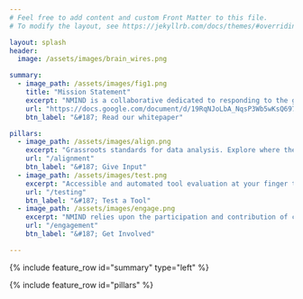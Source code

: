 ```yaml
---
# Feel free to add content and custom Front Matter to this file.
# To modify the layout, see https://jekyllrb.com/docs/themes/#overriding-theme-defaults

layout: splash
header:
  image: /assets/images/brain_wires.png

summary:
  - image_path: /assets/images/fig1.png
    title: "Mission Statement"
    excerpt: "NMIND is a collaborative dedicated to responding to the growing frustration about redundancies in effort and reproducibility in neuroimaging. NMIND seeks to build a community which advances the development of standards in software development, nomenclature, and testing, to ultimately harmonize advancements in neuroscience."
    url: "https://docs.google.com/document/d/19RqNJoLbA_NqsP3Wb5wKsQ697FJ7Z5jH/edit?usp=sharing&ouid=103813228521985061352&rtpof=true&sd=true"
    btn_label: "&#187; Read our whitepaper"

pillars:
  - image_path: /assets/images/align.png
    excerpt: "Grassroots standards for data analysis. Explore where the community is headed and share your perspective!"
    url: "/alignment"
    btn_label: "&#187; Give Input"
  - image_path: /assets/images/test.png
    excerpt: "Accessible and automated tool evaluation at your finger tips. Learn about the standards and how to register your tool!"
    url: "/testing"
    btn_label: "&#187; Test a Tool"
  - image_path: /assets/images/engage.png
    excerpt: "NMIND relies upon the participation and contribution of community members. Find out how you can join in!"
    url: "/engagement"
    btn_label: "&#187; Get Involved"

---
```


{% include feature_row id="summary" type="left" %}

{% include feature_row id="pillars" %}

